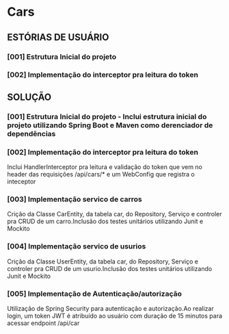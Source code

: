 # Cars

## ESTÓRIAS DE USUÁRIO
### [001] Estrutura Inicial do projeto
### [002] Implementação do interceptor pra leitura do token


## SOLUÇÃO
### [001] Estrutura Inicial do projeto - Inclui estrutura inicial do projeto utilizando Spring Boot e Maven como derenciador de dependências

### [002] Implementação do interceptor pra leitura do token
Inclui HandlerInterceptor pra leitura e validação do token que vem no header das requisições /api/cars/* e um WebConfig que registra o inteceptor

### [003] Implementação servico de carros
Crição da Classe CarEntity, da tabela car, do Repository, Serviço e controler pra CRUD de um carro.Inclusão dos testes unitários utilizando Junit e Mockito

### [004] Implementação servico de usurios
Crição da Classe UserEntity, da tabela car, do Repository, Serviço e controler pra CRUD de um usurio.Inclusão dos testes unitários utilizando Junit e Mockito

### [005] Implementação de Autenticação/autorização 
Utilização de Spring Security para autenticação e autorização.Ao realizar login, um token JWT é atribuído ao usuário com duração de 15 minutos para acessar endpoint /api/car